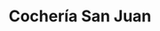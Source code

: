 ---
title: "Cochería San Juan"
url: /san-juan/cocheria-san-juan-general-acha/
shop: directores de funerarias
---